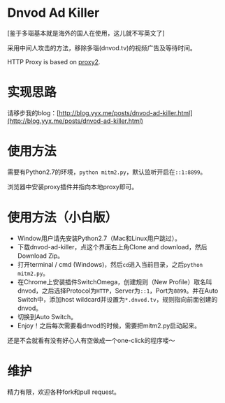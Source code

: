 # Dnvod Ad Killer

[鉴于多瑙基本就是海外的国人在使用，这儿就不写英文了]

采用中间人攻击的方法，移除多瑙(dnvod.tv)的视频广告及等待时间。

HTTP Proxy is based on [proxy2](https://github.com/inaz2/proxy2).

# 实现思路

请移步我的blog：[http://blog.yyx.me/posts/dnvod-ad-killer.html](http://blog.yyx.me/posts/dnvod-ad-killer.html)

# 使用方法

需要有Python2.7的环境，`python mitm2.py`，默认监听开启在`::1:8899`。

浏览器中安装proxy插件并指向本地proxy即可。

# 使用方法（小白版）

- Window用户请先安装Python2.7（Mac和Linux用户跳过）。
- 下载dnvod-ad-killer，点这个界面右上角Clone and download，然后Download Zip。
- 打开terminal / cmd (Windows)，然后`cd`进入当前目录，之后`python mitm2.py`。
- 在Chrome上安装插件SwitchOmega，创建规则（New Profile）取名叫dnvod，之后选择Protocol为`HTTP`，Server为`::1`，Port为`8899`。并在Auto Switch中，添加host wildcard并设置为`*.dnvod.tv`，规则指向前面创建的dnvod。
- 切换到Auto Switch。
- Enjoy！之后每次需要看dnvod的时候，需要把mitm2.py启动起来。

还是不会就看有没有好心人有空做成一个one-click的程序喽～

# 维护

精力有限，欢迎各种fork和pull request。